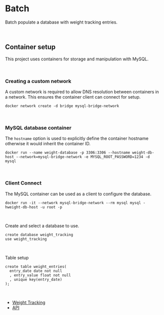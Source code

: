 # Batch

Batch populate a database with weight tracking entries.

<br/>

## Container setup

This project uses containers for storage and manipulation with MySQL.

<br/>

### Creating a custom network

A custom network is required to allow DNS resolution between containers in a network.  This ensures the container client can connect for setup.

`docker network create -d bridge mysql-bridge-network`

<br/>

### MySQL database container

The `hostname` option is used to explicitly define the container hostname otherwise it would inherit the container ID.

`docker run --name weight-database -p 3306:3306 --hostname weight-db-host --network=mysql-bridge-network -e MYSQL_ROOT_PASSWORD=1234 -d mysql`

<br/>

### Client Connect

The MySQL container can be used as a client to configure the database.

`docker run -it --network mysql-bridge-network --rm mysql mysql -hweight-db-host -u root -p`

<br/>

Create and select a database to use.

`create database weight_tracking` <br/>
`use weight_tracking`

<br/>

Table setup

```
create table weight_entries(
  entry_date date not null
  , entry_value float not null
  , unique key(entry_date)
);
```

<br/>

- [Weight Tracking](../readme.md)
- [API](../api/)
